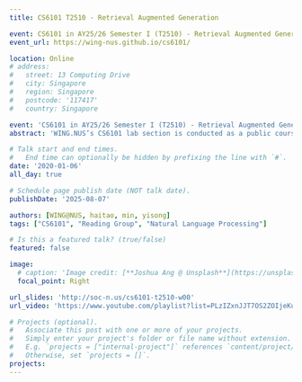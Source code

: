 ```yaml
---
title: CS6101 T2510 - Retrieval Augmented Generation

event: CS6101 in AY25/26 Semester I (T2510) - Retrieval Augmented Generation
event_url: https://wing-nus.github.io/cs6101/

location: Online
# address:
#   street: 13 Computing Drive
#   city: Singapore
#   region: Singapore
#   postcode: '117417'
#   country: Singapore

event: 'CS6101 in AY25/26 Semester I (T2510) - Retrieval Augmented Generation'
abstract: 'WING.NUS’s CS6101 lab section is conducted as a public course, with class participants nominating themselves and presenting the materials and leading the discussion. In Semester I of AY2025/2026, our reading group will be conducted as a group seminar, with class participants nominating themselves and presenting the materials and leading the discussion. We focus on the topics of Retrieval Augmented Generation (RAG).  This is a joint venture with Prof. Haitao Yu of Univ. of Tsukuba.'

# Talk start and end times.
#   End time can optionally be hidden by prefixing the line with `#`.
date: '2020-01-06'
all_day: true

# Schedule page publish date (NOT talk date).
publishDate: '2025-08-07'

authors: [WING@NUS, haitao, min, yisong]
tags: ["CS6101", "Reading Group", "Natural Language Processing"]

# Is this a featured talk? (true/false)
featured: false

image:
  # caption: 'Image credit: [**Joshua Ang @ Unsplash**](https://unsplash.com/photos/singapore-lion-fountain-Gf_KqXHU-PY)'
  focal_point: Right

url_slides: 'http://soc-n.us/cs6101-t2510-w00'
url_video: 'https://www.youtube.com/playlist?list=PLzIZxnJJT7OS2ZOIjeKu9Ui5GmMMnictb'

# Projects (optional).
#   Associate this post with one or more of your projects.
#   Simply enter your project's folder or file name without extension.
#   E.g. `projects = ["internal-project"]` references `content/project/deep-learning/index.md`.
#   Otherwise, set `projects = []`.
projects:
---
```

